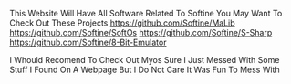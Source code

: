 This Website Will Have All Software Related To Softine You May Want To Check Out These Projects
https://github.com/Softine/MaLib
https://github.com/Softine/SoftOs
https://github.com/Softine/S-Sharp
https://github.com/Softine/8-Bit-Emulator

I Whould Recomend To Check Out Myos Sure I Just Messed With Some Stuff I Found On A Webpage But I Do Not Care It Was Fun To Mess With
